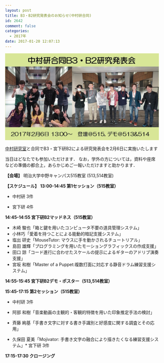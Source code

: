 ```yaml
---
layout: post
title: B3・B2研究発表会のお知らせ(中村研合同)
id: 2642
comment: false
categories:
  - 2017年
date: 2017-01-20 12:07:13
---
```


![20170203,B3,B2](/wp-content/uploads/2017/01/20170203B3B2.jpg)

[中村研究室](http://nkmr-lab.org/)と合同でB3・宮下研B2による研究発表会を2月6日に実施いたします

当日はどなたでも参加いただけます．
なお，学外の方については，資料や座席などの準備の都合上，あらかじめご一報いただけますと助かります．

**【会場】**
明治大学中野キャンパス515教室 (513,514教室)

**【スケジュール】**
**13:00-14:45 第1セッション（515教室）**

*   中村研 3件

*   宮下研 4件

**14:45-14:55 宮下研B2マッドネス（515教室）**

*   木崎 駿也「箱と鍵を用いたコンピュータ不要の道具管理システム」
*   小林巧「愛着を持つことによる能動的暗記支援システム」
*   塩出 研史「MouseTutor: マウスに手を動かされるチュートリアル」
*   島田 雄輝「プログラミングを用いたモーショングラフィックスの作成支援」
*   田口 諒「コード進行に合わせたスケールの提示によるギターのアドリブ演奏支援」
*   宮坂 和樹「Master of a Puppet:複数打面に対応する静音ドラム練習支援システム」

**14:55-15:45 宮下研B2デモ・ポスター（513,514教室）**

**15:45-17:15 第2セッション（515教室）**

*   中村研 3件

*   阿部 和樹「音楽動画の主観的・客観的特徴を用いた印象推定手法の検討」
*   斉藤 絢基「手書き文字に対する書き手識別と好感度に関する調査とその応用」
*   久保田 夏美「Mojivator: 手書き文字の融合により描きたくなる練習支援システム」*   宮下研 3件

**17:15-17:30 クロージング**
